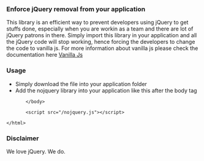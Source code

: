 ### Enforce jQuery removal from your application
This library is an efficient way to prevent developers using jQuery to get stuffs done, especially when you are workin as a team and there are lot of jQuery patrons in there. Simply import this library in your application and all the jQuery code will stop working, hence forcing the developers to change the code to vanilla js. For more information about vanilla js please check the documentation here [Vanilla Js](http://vanilla-js.com "Vanilla Js")

### Usage

- Simply download the file into your application folder
- Add the nojquery library into your application like this after the body tag


`		</body>`

`		<script src="/nojquery.js"></script>`

`</html>`

###  Disclaimer
We love jQuery. We do.
